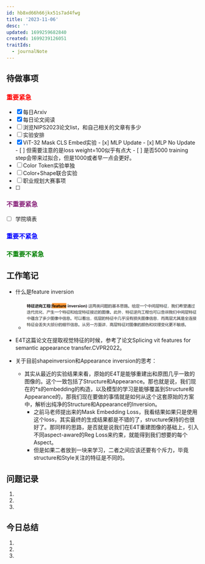 ```yaml
---
id: hb8xd66h66jkx51s7ad4fwg
title: '2023-11-06'
desc: ''
updated: 1699259682840
created: 1699239126051
traitIds:
  - journalNote
---
```




## **待做事项**

### <font color=red>**重要紧急**</font>
- [x]  每日Arxiv
- [x]  每日论文阅读
- [ ] 浏览NIPS2023论文list，和自己相关的文章有多少  
- [ ]  实验安排
  - [x]  ViT-32 Mask CLS Embed实验
    - [x]  MLP Update
    - [x]  MLP No Update
    - [ ]  但需要注意的是loss weight=100似乎有点大
    - [ ]  是否5000 training step会带来过拟合，但是1000或者早一点会更好。
  - [ ]  Color Token实验单独
  - [ ]  Color+Shape联合实验
- [ ]  职业规划大赛事项
- [ ]  

### <font color=#871F78>**不重要紧急**</font>

- [ ] 学院填表 



### <font color=blue>**重要不紧急**</font>


### <font color=green>**不重要不紧急**</font>




## **工作笔记**
* 什么是feature inversion
  * ![图 0](assets/images/2d61eeb9b40161a50f288e4f9451fecd05125ce4a76700682add25515433d1c3.png)  

* E4T这篇论文在提取视觉特征的时候，参考了论文Splicing vit features for semantic appearance transfer.CVPR2022。
* 关于目前shapeinversion和Appearance inversion的思考：
  * 其实从最近的实验结果来看，原始的E4T是能够重建出和原图几乎一致的图像的。这个一致包括了Structure和Appearance。那也就是说，我们现在的*s的embedding的构造，以及模型的学习是能够覆盖到Structure和Appearance的，那我们现在要做的事情就是如何从这个这套原始的方案中，解析出纯净的Structure和Appearance的Inversion。
    * 之前马老师提出来的Mask Embedding Loss，我看结果如果只是使用这个loss，其实最终的生成结果都是不错的了，structure保持的也很好了。那同样的思路，是否就是说我们在E4T重建图像的基础上，引入不同aspect-aware的Reg Loss来约束，就能得到我们想要的每个Aspect。
    * 但是如果二者放到一块来学习，二者之间应该还要有个斥力，毕竟structure和Style关注的特征是不同的。

## **问题记录**

1.
2.
3.


## **今日总结**

1.
2.
3.
